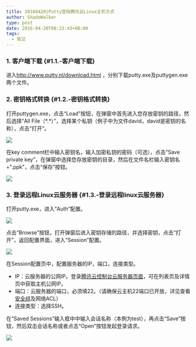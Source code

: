 ```yaml
---
title: 20160420|Putty登陆腾讯云Linux主机方式
author: ShadoWalker
type: post
date: 2016-04-20T08:23:43+00:00
tags:
  - 笔记
---
```


### 1. 客户端下载 {#1.1.-客户端下载}

进入<a href="http://www.putty.nl/download.html" target="_blank">http://www.putty.nl/download.html</a> ，分别下载putty.exe及puttygen.exe两个文件。

### 2. 密钥格式转换 {#1.2.-密钥格式转换}

打开puttygen.exe，点击“Load”按钮，在弹窗中首先进入您存放密钥的路径，然后选择“All File（\*.\*）”，选择某个私钥（例子中为文件david，david是密钥的名称），点击“打开”。

![][1]

在key comment栏中输入密钥名，输入加密私钥的密码（可选），点击“Save private key”，在弹窗中选择您存放密钥的目录，然后在文件名栏输入密钥名+".ppk"，点击“保存”按钮。
  
![][2]

### 3. 登录远程Linux云服务器 {#1.3.-登录远程linux云服务器}

打开putty.exe，进入”Auth“配置。

![][3]

点击“Browse”按钮，打开弹窗后进入密钥存储的路径，并选择密钥，点击“打开”，返回配置界面，进入“Session”配置。
  
![][4]

在Session配置页中，配置服务器的IP，端口，连接类型。

  * IP：云服务器的公网IP。登录<a href="https://console.qcloud.com/cvm" target="_blank">腾讯云控制台云服务器页面</a>，可在列表页及详情页中获取主机公网IP。
  * 端口：云服务器的端口，必须填22。（请确保云主机22端口已开放，详见查看[安全组][5]及网络ACL）
  * 连接类型：选择SSH。

在“Saved Sessions”输入框中中输入会话名称（本例为test），再点击“Save”按钮，然后双击会话名称或者点击“Open”按钮发起登录请求。
  
![][6]

 [1]: http://mccdn.qcloud.com/img56a5c48fb810a.png
 [2]: http://mccdn.qcloud.com/img56a5c4ff657cc.png
 [3]: http://mccdn.qcloud.com/img56a5c61c61e42.png
 [4]: http://mccdn.qcloud.com/img56a5c67ea3edb.png
 [5]: http://www.qcloud.com/doc/product/213/%E5%AE%89%E5%85%A8%E7%BB%84%E6%93%8D%E4%BD%9C%E6%8C%87%E5%8D%97
 [6]: http://mccdn.qcloud.com/img56a5c6bca781f.png